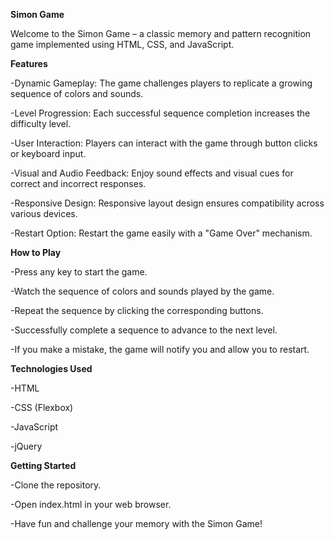 **Simon Game**

Welcome to the Simon Game – a classic memory and pattern recognition game implemented using HTML, CSS, and JavaScript.

**Features**

-Dynamic Gameplay: The game challenges players to replicate a growing sequence of colors and sounds.

-Level Progression: Each successful sequence completion increases the difficulty level.

-User Interaction: Players can interact with the game through button clicks or keyboard input.

-Visual and Audio Feedback: Enjoy sound effects and visual cues for correct and incorrect responses.

-Responsive Design: Responsive layout design ensures compatibility across various devices.

-Restart Option: Restart the game easily with a "Game Over" mechanism.


**How to Play**

-Press any key to start the game.

-Watch the sequence of colors and sounds played by the game.

-Repeat the sequence by clicking the corresponding buttons.

-Successfully complete a sequence to advance to the next level.

-If you make a mistake, the game will notify you and allow you to restart.


**Technologies Used**

-HTML

-CSS (Flexbox)

-JavaScript

-jQuery

__Getting Started__

-Clone the repository.

-Open index.html in your web browser.

-Have fun and challenge your memory with the Simon Game!
